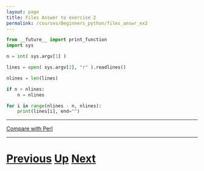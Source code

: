 ```yaml
---
layout: page
title: Files Answer to exercise 2
permalink: /courses/Beginners_python/files_answr_ex2
---
```


```python
from __future__ import print_function
import sys

n = int( sys.argv[1] )

lines = open( sys.argv[2], "r" ).readlines()

nlines = len(lines)

if n > nlines:
    n = nlines

for i in range(nlines - n, nlines):
    print(lines[i], end="")
```

***

[Compare with Perl](../beginning_perl/files_tail.md)

***

# [Previous](files.md) [Up](README.md) [Next](files.md)
